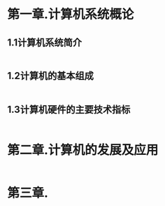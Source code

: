 # 第一章.计算机系统概论

## 1.1计算机系统简介

```

```

## 1.2计算机的基本组成

```

```

## 1.3计算机硬件的主要技术指标

```

```



# 第二章.计算机的发展及应用

```

```



# 第三章.